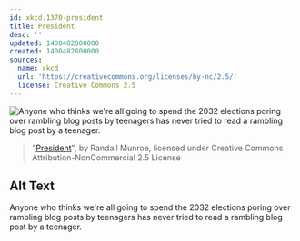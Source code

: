 ```yaml
---
id: xkcd.1370-president
title: President
desc: ''
updated: 1400482800000
created: 1400482800000
sources:
  name: xkcd
  url: 'https://creativecommons.org/licenses/by-nc/2.5/'
  license: Creative Commons 2.5
---
```

![Anyone who thinks we're all going to spend the 2032 elections poring over rambling blog posts by teenagers has never tried to read a rambling blog post by a teenager.](https://imgs.xkcd.com/comics/president.png)
> "[President](https://xkcd.com/1370/)", by Randall Munroe, licensed under Creative Commons Attribution-NonCommercial 2.5 License

## Alt Text
Anyone who thinks we're all going to spend the 2032 elections poring over rambling blog posts by teenagers has never tried to read a rambling blog post by a teenager.
